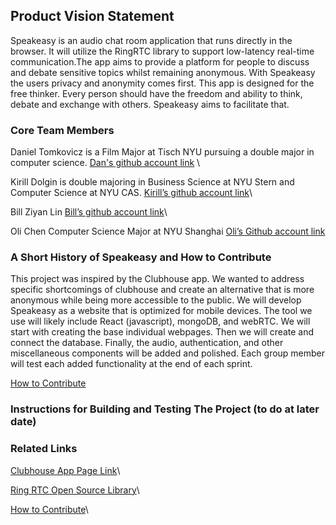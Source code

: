 ## Product Vision Statement
Speakeasy is an audio chat room application that runs directly in the browser. It will utilize the RingRTC library to support low-latency real-time communication.The app aims to provide a platform for people to discuss and debate sensitive topics whilst remaining anonymous. With Speakeasy the users privacy and anonymity comes first. This app is designed for the free thinker. Every person should have the freedom and ability to think, debate and exchange with others. Speakeasy aims to facilitate that. 

### Core Team Members
Daniel Tomkovicz is a Film Major at Tisch NYU pursuing a double major in computer science.
[Dan's github account link](https://github.com/dtomkovicz) \

Kirill Dolgin is double majoring in Business Science at NYU Stern and Computer Science at NYU CAS.
[Kirill’s github account link](https://github.com/KirDolgin)\

Bill Ziyan Lin 
[Bill’s github account link](https://github.com/CH33ZED)\

Oli Chen Computer Science Major at NYU Shanghai
[Oli’s Github account link](https://github.com/solidstatechen)

### A Short History of Speakeasy and How to Contribute
This project was inspired by the Clubhouse app. We wanted to address specific shortcomings of clubhouse and create an alternative that is more anonymous while being more accessible to the public. We will develop Speakeasy as a website that is optimized for mobile devices. The tool we use will likely include React (javascript), mongoDB, and webRTC. We will start with creating the base individual webpages. Then we will create and connect the database. Finally, the audio, authentication, and other miscellaneous components will be added and polished. Each group member will test each added functionality at the end of each sprint. 

[How to Contribute](https://github.com/agile-dev-assignments/project-setup-team-baliton-portal-speakeasy/blob/master/CONTRIBUTING.md)

### Instructions for Building and Testing The Project (to do at later date)
### Related Links
[Clubhouse App Page Link](https://apps.apple.com/us/app/clubhouse-drop-in-audio-chat/id1503133294)\

[Ring RTC Open Source Library](https://github.com/signalapp/ringrtc)\

[How to Contribute](https://github.com/agile-dev-assignments/project-setup-team-baliton-portal-speakeasy/blob/master/CONTRIBUTING.md)\

